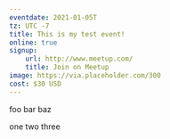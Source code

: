 ```yaml
---
eventdate: 2021-01-05T
tz: UTC -7
title: This is my test event!
online: true
signup:
    url: http://www.meetup.com/
    title: Join on Meetup
image: https://via.placeholder.com/300
cost: $30 USD
---
```


foo bar baz

one two three